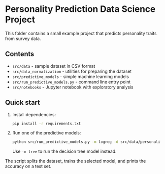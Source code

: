 # Personality Prediction Data Science Project

This folder contains a small example project that predicts personality traits from survey data.

## Contents
- `src/data` - sample dataset in CSV format
- `src/data_normalization` - utilities for preparing the dataset
- `src/predictive_models` - simple machine learning models
- `src/run_predictive_models.py` - command line entry point
- `src/notebooks` - Jupyter notebook with exploratory analysis

## Quick start
1. Install dependencies:
   ```bash
   pip install -r requirements.txt
   ```
2. Run one of the predictive models:
   ```bash
   python src/run_predictive_models.py -m logreg -d src/data/personality_dataset.csv
   ```
   Use `-m tree` to run the decision tree model instead.

The script splits the dataset, trains the selected model, and prints the accuracy on a test set.